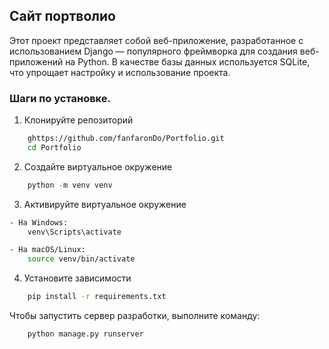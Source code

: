 ## Сайт портволио 

Этот проект представляет собой веб-приложение, разработанное с использованием Django — популярного фреймворка для создания веб-приложений на Python. В качестве базы данных используется SQLite, что упрощает настройку и использование проекта.

### Шаги по установке.

1. Клонируйте репозиторий

```bash
    ghttps://github.com/fanfaronDo/Portfolio.git
    cd Portfolio
```

2. Создайте виртуальное окружение

```python
    python -m venv venv
```

3. Активируйте виртуальное окружение

```bash
- На Windows:
    venv\Scripts\activate

- На macOS/Linux:
    source venv/bin/activate
```

4. Установите зависимости
```bash
    pip install -r requirements.txt
```

Чтобы запустить сервер разработки, выполните команду:

```bash
    python manage.py runserver
```